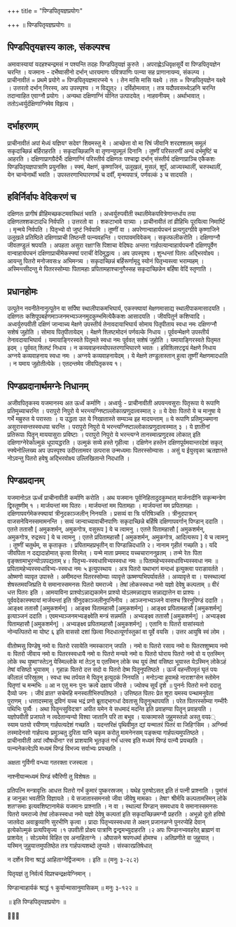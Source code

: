 +++
title = "पिण्डपितृयज्ञप्रयोगः"

+++
॥ पिण्डपितृयज्ञप्रयोगः ॥

## पिण्डपितृयज्ञस्य कालः, संकल्पश्च

अमावास्यायां यदहश्चन्द्रमसं न पश्यन्ति तदहः पिण्डपितृयज्ञं कुरुते । अपराह्णेऽधिवृक्षसूर्ये वा पिण्डपितृयज्ञेन चरन्ति । यजमानः - दर्भेष्वासीनो दर्भान् धारयमाणः पवित्रपाणिः पत्न्या सह प्राणानायम्य, संकल्प्य । प्राचीनावीतं = प्रथमे प्रयोगे = पिण्डपितृयज्ञमारप्स्ये १ । तेन मासि मासि यक्ष्ये । ततः = पिण्डपितृयज्ञेन यक्ष्ये । उत्तरतो दर्भान् निरस्य, अप उपस्पृश्य । न विद्युत्२ । दर्विहोमत्वात् । तत्र यदौपवसथ्येऽहनि चरन्ति तदान्वाहित एवाग्नौ प्रयोगः । अन्यथा दक्षिणाग्निं योनित उत्पादयेत् । नाहवनीयम् । अर्थाभावात् । ततोऽध्वर्युर्दक्षिणाग्निमेव विहृत्य ।

## दर्भाहरणम्

प्राचीनावीतं अपां मेध्यं यज्ञियꣳ सदेवꣳ शिवमस्तु मे । आच्छेत्ता वो मा रिषं जीवानि शरदश्शतम् समूलं सकृदाच्छिन्नं बर्हिराहरति । सकृदाच्छिन्नानि वा तृणान्युपमूलं दिनानि । तूष्णीं परिस्तरणीं अन्यं दर्भमुष्टिं च आहरति । दक्षिणाप्रागग्रैर्दर्भैः दक्षिणाग्निं परिस्तीर्य दक्षिणतः पश्चाद्वा दर्भान् संस्तीर्य दक्षिणाप्राञ्चि एकैकशः पिण्डपितृयज्ञपात्राणि प्रयुनक्ति । स्फ्यं, मेक्षणं, कृष्णाजिनं, उलूखलं, मुसलं, शूर्पं, आज्यस्थालीं, चरुस्थालीं, येन चान्येनार्थी भवति । उपस्तरणाभिघारणार्थं च दर्वीं, मृन्मयपात्रं, पर्णवल्कं ३ च सादयति ।

## हविर्निर्वापः वेदिकरणं च

दक्षिणतः प्रागीषं व्रीहिमच्छकटमवस्थितं भवति । अध्वर्युरुपवीती स्थालीमेकपवित्रेणान्तर्धाय तया दक्षिणतश्शकटादधि निर्वपति । उत्तरतो वा । शकटाभावे पात्र्याः । प्राचीनावीतं तां व्रीहिभिः पूरयित्वा निमार्ष्टि । मृन्मये निर्वपति । पितृभ्यो वो जुष्टं निर्वपामि । तूष्णीं वा । अपरेणान्वाहार्यपचनं प्रत्यगुदग्ग्रीवे कृष्णाजिने उलूखले प्रतिष्ठिते दक्षिणाप्राची तिष्ठन्ती पत्न्यवहन्ति । परापावमविवेकम् । सकृत्फलीकरोति । दक्षिणाग्नौ जीवतण्डुलं श्रपयति । अपहता असुरा रक्षाꣳसि पिशाचा वेदिषदः अन्तरा गार्हपत्यान्वाहार्यपचनौ दक्षिणपूर्वेण वान्वाहार्यपचनं दक्षिणाप्राचीमेकस्फ्यां पराचीं वेदिमुद्धत्य । अप उपस्पृश्य । शुन्धन्तां पितरः अद्भिरवोक्ष्य । आयन्तु पितरो मनोजवसः४ अभिमन्त्र्य । सकृदाच्छिन्नं बर्हिरूर्णामृदु स्योनं पितृभ्यस्त्वा भराम्यहम् । अस्मिन्त्सीदन्तु मे पितरस्सोम्याः पितामहाः प्रपितामहाश्चानुगैस्सह सकृदाच्छिन्नेन बर्हिषा वेदिं स्तृणाति ।

## प्रधानहोमः

उत्पूतेन नवनीतेनानुत्पूतेन वा सर्पिषा स्थालीपाकमभिघार्य, एकस्फ्यायां मेक्षणमासाद्य स्थालीपाकमासादयति । दक्षिणतः कशिपूपबर्हणमाञ्जनमभ्यञ्जनमुदकुम्भमित्येकैकशः आसादयति । जीवपितुर्न कशिप्वादि । अध्वर्युरुपवीती दक्षिणं जान्वाच्य मेक्षणे उपस्तीर्य तेनावदायाभिघार्य सोमाय पितृपीताय स्वधा नमः दक्षिणग्नौ सशेषं जुहोति । सोमाय पितृपीतायेदम् । मेक्षणे श्लिष्टमोदनं पर्णवल्के निधाय । पूर्ववन्मेक्षणे उपस्तीर्य तेनावदायाभिघार्य । यमायाङ्गिरस्वते पितृमते स्वधा नमः पूर्ववत् सशेषं जुहोति । यमायाङ्गिरस्वते पितृमत इदम् । पूर्ववत् श्लिष्टं निधाय । न कव्यवाहनस्योपस्तरणाभिघारणे भवतः । हविश्लिश्टद्वयं मेक्षणे निधाय अग्नये कव्यवाहनाय स्वधा नमः । अग्नये कव्यवाहनायेदम् । ये मेक्षणे तण्डुलास्तान् हुत्वा तूष्णीं मेक्षणमादधाति । न यमाय जुहोतीत्येके । एतदन्तमेव जीवपितृकस्य १।

## पिण्डप्रदानार्थमग्नेः निधानम्

अजीवपितृकस्य यजमानस्य अत ऊर्ध्वं कर्माणि । अध्वर्युः - प्राचीनावीती अपयन्त्वसुराः पितृरूपा ये रूपाणि प्रतिमुच्याचरन्ति । परापुरो निपुरो ये भरन्त्यग्निष्टाल्लोकात्प्रणुदात्वस्मात् २ ॥ ये देवाः पितरो ये च मानुषा ये गर्भे मम्रुरुत ये परास्ताः । य उद्धता उत ये निखातास्ते सम्यञ्च इह मादयन्ताम् ॥ ये रूपाणि प्रतिमुञ्चमाना असुरास्सन्तस्स्वधया चरन्ति । परापुरो निपुरो ये भरन्त्यग्निष्टाल्लोकात्प्रणुदात्वस्मात् ३ । ये ज्ञातीनां प्रतिरूपाः पितॄन् माययासुराः प्रविष्टाः । परापुरो निपुरो ये भरन्त्यग्ने तानस्मात्प्रणुदस्व लोकात् इति दक्षिणाग्नेरेकोल्मुकं धूपायद्धरति । उल्मुकं सव्ये हस्ते गृहीत्वा । दक्षिणेन हस्तेन दक्षिणपूर्वमवान्तरदेशं सकृत् स्फ्येनोल्लिख्य अप उपस्पृश्य उदीरतामवर उत्परास उन्मध्यमाः पितरस्सोम्यासः । असुं य ईयुरवृका ऋतज्ञास्ते नोऽवन्तु पितरो हवेषु अद्भिरवोक्ष्य उल्लिखितान्ते निदधाति ।

## पिण्डप्रदानम्

यजमानोऽत ऊर्ध्वं प्राचीनावीती कर्माणि करोति । अथ यजमानः पूर्वनिहितादुदकुम्भात् मार्जनादीनि सकृन्मन्त्रेण द्विस्तूष्णीम् १ । मार्जयन्तां मम पितरः । मार्जयन्तां मम पितामहाः । मार्जयन्तां मम प्रपितामहाः । दक्षिणापवर्गमेकस्फ्यायां त्रीनुदकाञ्जलीन् निनयति । प्रसव्यं वा त्रिः परिषिञ्चति । त्रीनुदपात्रान् वाजसनेयिनस्समामनन्ति । सव्यं जान्वाच्यावाचीनपाणिः सकृदाच्छिन्ने बर्हिषि दक्षिणापवर्गान् पिण्डान् ददाति । एतत्ते ततासौ [ अमुकशर्मन्, अमुकगोत्र, वसुरूप ] ये च त्वामनु । एतत्ते पितामहासौ [ अमुकशर्मन्, अमुकगोत्र, रुद्ररूप ] ये च त्वामनु । एतत्ते प्रपितामहासौ [ अमुकशर्मन्, अमुकगोत्र, आदित्यरूप ] ये च त्वामनु । तूष्णीं चतुर्थम्, स कृताकृतः । प्रपितामहप्रभृतीन् वा पिण्डान्निदधाति २। नानाम गृहीतं गच्छति ३। यदि जीवपिता न दद्यादाहोमात् कृत्वा विरमेत् । यन्मे माता प्रममाद यच्चचाराननुव्रतम् । तन्मे रेतः पिता वृङ्क्तामाभुरन्योऽपपद्यताम् ४। पितृभ्य-स्स्वधाविभ्यस्स्वधा नमः ॥ पितामहेभ्यस्स्वधाविभ्यस्स्वधा नमः ॥ प्रपितामहेभ्यस्स्वधाविभ्य-स्स्वधा नमः ५ इत्युपस्थाय । अत्र पितरो यथाभागं मन्दध्वं इत्युक्त्वा पराङावर्तते । ओष्मणो व्यावृत उपास्ते । अमीमदन्त पितरस्सोम्याः व्यावृत्ते ऊष्मण्यभिपर्यावर्तते । अव्यावृत्ते वा । यस्स्थाल्यां शेषस्तमवजिघ्रति ये समानास्समनसः पितरो यमराज्ये । तेषां लोकस्स्वधा नमो यज्ञो देवेषु कल्पताम् ॥ वीरं धत्त पितरः इति । आमयाविना प्राश्योऽन्नाद्यकामेन प्राश्यो योऽलमन्नाद्याय सन्नाद्यात्तेन वा प्राश्यः । पूर्ववदेकास्फ्यायां मार्जयन्तां इति त्रीनुदकाञ्जलीनुपनिनीय । आञ्जनाभ्यञ्जने वासश्च त्रिरनुपिण्डं ददाति । आङ्क्ष्व ततासौ [अमुकशर्मन्] । आङ्क्ष्व पितामहासौ [अमुकशर्मन्] । आङ्क्ष्व प्रपितामहासौ [अमुकशर्मन्] इत्याञ्जनं ददाति । एवमभ्यञ्जनमभ्यङ्क्ष्वेति मन्त्रं सन्नमति । अभ्यङ्क्ष्व ततासौ [अमुकशर्मन्] । अभ्यङ्क्ष्व पितामहासौ [अमुकशर्मन्] । अभ्यङ्क्ष्व प्रपितामहासौ [अमुकशर्मन्] । एतानि वः पितरो वासांस्यतो नोन्यत्पितरो मा योष्ट ६ इति वाससो दशां छित्वा निदधात्यूर्णास्तुकां वा पूर्वे वयसि । उत्तर आयुषि स्वं लोम ।

वीतोष्मसु पिण्डेषु नमो वः पितरो रसायेति नमस्कारान् जपति । नमो वः पितरो रसाय नमो वः पितरश्शुष्माय नमो वः पितरो जीवाय नमो वः पितरस्स्वधायै नमो वः पितरो मन्यवे नमो वः पितरो घोराय पितरो नमो वो य एतस्मिन् लोके स्थ युष्माꣳस्तेऽनु येस्मिल्लोके मां तेऽनु य एतस्मिन् लोके स्थ यूयं तेषां वसिष्ठा भूयास्त येऽस्मिन् लोकेऽहं तेषां वसिष्ठो भूयासम् । गृहान्नः पितरो दत्त सदो वः पितरो देष्म पितॄनुपतिष्ठते । ऊर्जं वहन्तीरमृतं घृतं पयः कीलालं परिस्रुतम् । स्वधा स्थ तर्पयत मे पितॄन् इत्युदकं निनयति । मनोऽन्वा हुवामहे नाराशꣳसेन स्तोमेन पितृणां च मन्मभिः ॥ आ न एतु मनः पुनः क्रत्वे दक्षाय जीवसे । ज्योक्च सूर्यं दृशे ॥ पुनर्नः पितरो मनो ददातु दैव्यो जनः । जीवं व्रातꣳ सचेमहि मनस्वतीभिरुपतिष्ठते । उत्तिष्ठत पितरः प्रेत शूरा यमस्य पन्थामनुवेता पुराणम् । धत्तादस्मासु द्रविणं यच्च भद्रं प्रणो ब्रूताद्भागधां देवतासु पितॄनुत्थापयति । परेत पितरस्सोम्या गम्भीरैः पथिभिः पूर्व्यैः । अथा पितॄन्त्सुविदत्राꣳ अपीत यमेन ये सधमादं मदन्ति इति प्रवाहण्या पितॄन् प्रवाहयति । यज्ञोपवीती प्रजापते न त्वदेतान्यन्यो विश्वा जातानि परि ता बभूव । यत्कामास्ते जुहुमस्तन्नो अस्तु वयꣴ् स्याम पतयो रयीणाम् गार्हपत्यदेशं गच्छति । यदन्तरिक्षं पृथिवीमुत द्यां यन्मातरं पितरं वा जिहिꣳसिम । अग्निर्मा तस्मादेनसो गार्हपत्यः प्रमुञ्चतु दुरिता यानि चकृम करोतु मामनेनसम् पङ्क्त्या गार्हपत्यमुपतिष्ठते । प्राचीनावीती अपां त्वौषधीनाꣳ रसं प्राशयामि भूतकृतं गर्भं धत्स्व इति मध्यमं पिण्डं पत्न्यै प्रयच्छति । पत्न्यनेकत्वेऽपि मध्यमं पिण्डं विभज्य सर्वाभ्यः प्रयच्छति ।

अक्षता गुर्विणी वन्ध्या गतरक्ता रजस्वला ।

नाश्नीयान्मध्यमं पिण्डं स्वैरिणी तु विशेषतः ॥

प्रतिपत्नि मन्त्रावृत्तिः आधत्त पितरो गर्भं कुमारं पुष्करस्रजम् । यथेह पुरुषोऽसत् इति तं पत्नी प्राश्नाति । पुमांसं ह जानुका भवतीति विज्ञायते । ये सजातास्समनसो जीवा जीवेषु मामकाः । तेषाꣳ श्रीर्मयि कल्पतामस्मिन् लोके शतꣳसमाः इत्यवशिष्टानामेकं यजमानः प्राश्नाति । न वा । स्थाल्यां पिण्डान् समवधाय ये समानास्समनसः पितरो यमराज्ये तेषां लोकस्स्वधा नमो यज्ञो देवेषु कल्पतां इति सकृदाच्छिन्नमग्नौ प्रहरति । अभून्नो दूतो हविषो जातवेदा अवाड्ढव्याणि सुरभीणि कृत्वा । प्रादाः पितृभ्यस्स्वधया ते अक्षन् प्रजानन्नग्ने पुनरप्येहि देवान् इत्येकोल्मुकं प्रत्यपिसृज्य ।१ उपवीती प्रोक्ष्य पात्राणि द्वन्द्वमभ्युदाहरति ।२ अपः पिण्डानभ्यवहरेत् ब्राह्मणं वा प्राशयेत् । सोऽयमेवं विहित एव अनाहिताग्नेः । औपासने श्रपणधर्मा होमश्च । अतिप्रणीते वा जुहुयात् । यस्मिन् जुहुयात्तमुपतिष्ठेत तत्र गार्हपत्यशब्दो लुप्यते । संस्कारप्रतिषेधात्

न दर्शेन विना श्राद्धं आहिताग्नेर्द्विजन्मनः । इति ॥ (मनुः ३-२८२)

पितृयज्ञं तु निर्वर्त्य विप्रश्चन्द्रक्षयेग्निमान् ।

पिण्डान्वाहार्यकं श्राद्धं १ कुर्यान्मासानुमासिकम् ॥ मनुः ३-१२२ ॥

॥ इति पिण्डपितृयज्ञप्रयोगः ॥

